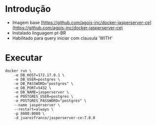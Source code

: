 # Introdução

- Imagem base [https://github.com/agois-inc/docker-jasperserver-ce](https://github.com/agois-inc/docker-jasperserver-ce)
- Instalado linguagem pt-BR
- Habilitado para query iniciar com clausula 'WITH'

# Executar

````
docker run \
    -e DB_HOST=172.17.0.1 \
    -e DB_USER=postgres \
    -e DB_PASSWORD="postgres" \
    -e DB_PORT=5432 \
    -e DB_NAME=jasperserver \
    -e POSTGRES_USER=postgres \
    -e POSTGRES_PASSWORD="postgres" \
    --name jasperserver \
    --restart=always \
    -p 8080:8080 \
    -d juarezfranco/jasperserver-ce:7.8.0
````
